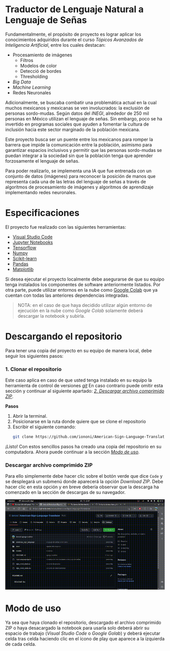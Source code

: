 # **Traductor de Lenguaje Natural a Lenguaje de Señas**
Fundamentalmente, el propósito de proyecto es lograr aplicar los conocimientos adquiridos durante el curso _Tópicos Avanzados de Inteligencia Artificial_, entre los cuales destacan:

* Procesamiento de imágenes
    * Filtros
    * Modelos de color
    * Detecció de bordes
    * Thresholding
* _Big Data_
* _Machine Learning_
* Redes Neuronales

Adicionalmente, se buscaba combatir una problemática actual en la cual muchos mexicanos y mexicanas se ven involucrados: la exclusión de personas sordo-mudas. Según datos del _INEGI_, alrededor de 250 mil personas en México utilizan el lenguaje de señas. Sin embargo, poco se ha invertido en programas sociales que ayuden a fomentar la cultura de inclusión hacia este sector marginado de la población mexicana.

Este proyecto busca ser un puente entre los mexicanos para romper la barrera que impide la comunicación entre la población, asimismo para garantizar espacios inclusivos y permitir que las personas sordo-mudas se puedan integrar a la sociedad sin que la población tenga que aprender forzosamente el lenguaje de señas.

Para poder realizarlo, se implementa una IA que fue entrenada con un conjunto de datos (imágenes) para reconocer la posición de manos que representa cada una de las letras del lenguaje de señas a través de algoritmos de procesamiento de imágenes y algoritmos de aprendizaje implementando redes neuronales.

# **Especificaciones**
El proyecto fue realizado con las siguientes herramientas:
* [Visual Studio Code](https://code.visualstudio.com/)
* [Jupyter Notebooks](https://jupyter.org/)
* [Tensorflow](https://www.tensorflow.org/?hl=es-419)
* [Numpy](https://numpy.org/)
* [Scikit-learn](https://scikit-learn.org/)
* [Pandas](https://pandas.pydata.org/)
* [Matplotlib](https://matplotlib.org/)

Si desea ejecutar el proyecto localmente debe asegurarse de que su equipo tenga instalados los componentes de software anteriormente listados. Por otra parte, puede utilizar entornos en la nube como [Google Colab](https://colab.research.google.com/) que ya cuentan con todas las anteriores dependencias integradas.

> NOTA: en el caso de que haya decidido utilizar algún entorno de ejecución en la nube como _Google Colab_ solamente deberá descargar la notebook y subirla.

# **Descargando el repositorio**
Para tener una copia del proyecto en su equipo de manera local, debe seguir los siguientes pasos:

### **1. Clonar el repositorio**
Este caso aplica en caso de que usted tenga instalado en su equipo la herramienta de control de versiones _[git](https://git-scm.com/)_ En caso contrario puede omitir esta sección y continuar al siguiente apartado: _[2. Descargar archivo comprimido ZIP](https://github.com/iononi/American-Sign-Language-Translator#2.-descargar-archivo-comprimido-zip)_.

**Pasos**

1. Abrir la terminal.
2. Posicionarse en la ruta donde quiere que se clone el repositorio
3. Escribir el siguiente comando:
    ```bash
    git clone https://github.com/iononi/American-Sign-Language-Translator.git
    ```

¡Listo! Con estos sencillos pasos ha creado una copia del repositorio en su computadora. Ahora puede continuar a la sección _[Modo de uso](https://github.com/iononi/American-Sign-Language-Translator.git#modo-de-uso)_.

### **Descargar archivo comprimido ZIP**
Para ello simplemente debe hacer clic sobre el botón verde que dice `Code` y se desplegará un submenú donde aparecerá la opción _Download ZIP_. Debe hacer clic en esta opción y en breve debería observar que la descarga ha comenzado en la sección de descargas de su navegador.

![Descargar ZIP](assets/download_zip.gif)

# Modo de uso
Ya sea que haya clonado el repositorio, descargado el archivo comprimido ZIP o haya desacargado la notebook para usarla solo deberá abrir su espacio de trabajo (_Visual Studio Code_ o _Google Golab_) y deberá ejecutar celda tras celda haciendo clic en el ícono de play que aparece a la izquierda de cada celda.